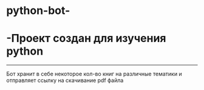 # python-bot-
# -Проект создан для изучения python
______________________________________
Бот хранит в себе некоторое кол-во книг на различные тематики и отправляет ссылку на скачивание pdf файла
    
      
